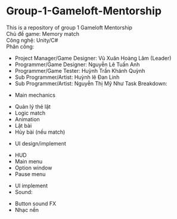 # Group-1-Gameloft-Mentorship
This is a repository of group 1 Gameloft Mentorship\
Chủ đề game: Memory match\
Công nghệ: Unity/C#\
Phân công:
+ Project Manager/Game Designer: Vũ Xuân Hoàng Lâm (Leader)
+ Programmer/Game Designer: Nguyễn Lê Tuấn Anh
+ Programmer/Game Tester: Huỳnh Trần Khánh Quỳnh
+ Sub Programmer/Artist: Huỳnh lê Đan Linh
+ Sub Programmer/Artist: Nguyễn Thị Mỹ Như
Task Breakdown:
- Main mechanics 
+ Quản lý thẻ lật
+ Logic match 
+ Animation
+ Lật bài
+ Hủy bài (nếu match)
- UI design/implement
+ HUD
+ Main menu
+ Option window
+ Pause menu
- UI implement
- Sound:
+ Button sound FX
+ Nhạc nền

